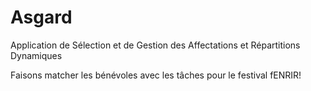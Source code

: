 # Asgard
Application de Sélection et de Gestion des Affectations et Répartitions Dynamiques

Faisons matcher les bénévoles avec les tâches pour le festival fENRIR!
